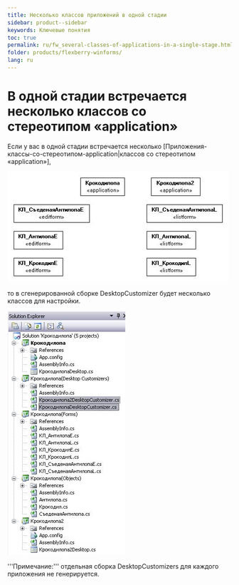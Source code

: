 ```yaml
---
title: Несколько классов приложений в одной стадии
sidebar: product--sidebar
keywords: Ключевые понятия
toc: true
permalink: ru/fw_several-classes-of-applications-in-a-single-stage.html
folder: products/flexberry-winforms/
lang: ru
---
```


# В одной стадии встречается несколько классов со стереотипом &laquo;application&raquo;
Если у вас в одной стадии встречается несколько [Приложения-классы-со-стереотипом-application|классов со стереотипом &laquo;application&raquo;],

![](/images/pages/products/flexberry-winforms/development/generation/2App_UML.JPG)


то в сгенерированной сборке DesktopCustomizer будет несколько классов для настройки. 

![](/images/pages/products/flexberry-winforms/development/generation/2App_SLN.JPG)

'''Примечание:''' отдельная сборка DesktopCustomizers для каждого приложения не генерируется.

